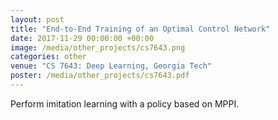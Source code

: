 ```yaml
---
layout: post
title: "End-to-End Training of an Optimal Control Network"
date: 2017-11-29 00:00:00 +00:00
image: /media/other_projects/cs7643.png
categories: other
venue: "CS 7643: Deep Learning, Georgia Tech"
poster: /media/other_projects/cs7643.pdf
---
```

Perform imitation learning with a policy based on MPPI.
